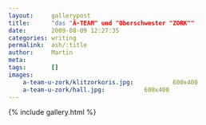 ```yaml
---
layout:     gallerypost
title:      "das "Ä-TEAM" und "Oberschwester "ZORK""
date:       2009-08-09 12:27:35
categories: writing
permalink:  ash/:title
author:     Martin
meta:
tags:       []
images:
    a-team-u-zork/klitzorkoris.jpg:           600x400
    a-team-u-zork/hall.jpg:           600x400
---
```


{% include gallery.html %}

